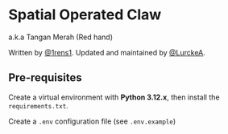 # Spatial Operated Claw
a.k.a Tangan Merah (Red hand)

Written by [@1rens1](https://github.com/1rens1).
Updated and maintained by [@LurckeA](https://github.com/LurckeA).

## Pre-requisites

Create a virtual environment with **Python 3.12.x**, then install the `requirements.txt`.

Create a `.env` configuration file (see `.env.example`)
